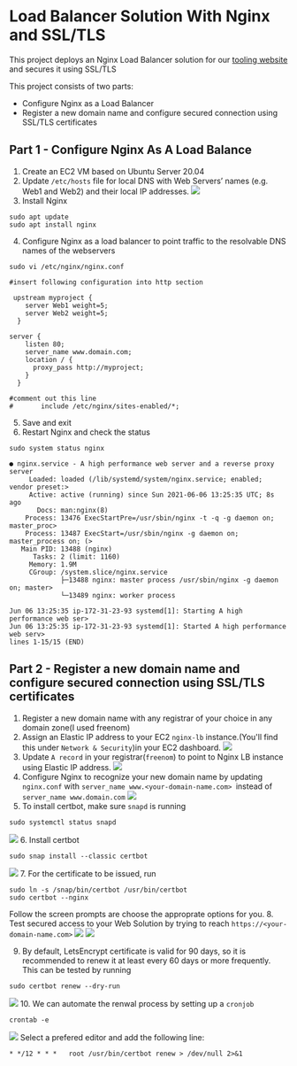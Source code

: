 # Load Balancer Solution With Nginx and SSL/TLS

This project deploys an Nginx Load Balancer solution for our [tooling website](https://github.com/realayo/Tooling_Website_Solution) and secures it using SSL/TLS

This project consists of two parts:
- Configure Nginx as a Load Balancer
- Register a new domain name and configure secured connection using SSL/TLS certificates

## Part 1 - Configure Nginx As A Load Balance
1. Create an EC2 VM based on Ubuntu Server 20.04
2. Update `/etc/hosts` file for local DNS with Web Servers’ names (e.g. Web1 and Web2) and their local IP addresses.
![](https://user-images.githubusercontent.com/18899718/120925808-efc99f80-c69f-11eb-919d-cd8fc1d5a1e0.png)
3. Install Nginx
```
sudo apt update
sudo apt install nginx
```
4. Configure Nginx as a load balancer to point traffic to the resolvable DNS names of the webservers
```
sudo vi /etc/nginx/nginx.conf

#insert following configuration into http section

 upstream myproject {
    server Web1 weight=5;
    server Web2 weight=5;
  }

server {
    listen 80;
    server_name www.domain.com;
    location / {
      proxy_pass http://myproject;
    }
  }

#comment out this line
#       include /etc/nginx/sites-enabled/*;
```
5. Save and exit
6. Restart Nginx and check the status
```
sudo system status nginx

● nginx.service - A high performance web server and a reverse proxy server
     Loaded: loaded (/lib/systemd/system/nginx.service; enabled; vendor preset:>
     Active: active (running) since Sun 2021-06-06 13:25:35 UTC; 8s ago
       Docs: man:nginx(8)
    Process: 13476 ExecStartPre=/usr/sbin/nginx -t -q -g daemon on; master_proc>
    Process: 13487 ExecStart=/usr/sbin/nginx -g daemon on; master_process on; (>
   Main PID: 13488 (nginx)
      Tasks: 2 (limit: 1160)
     Memory: 1.9M
     CGroup: /system.slice/nginx.service
             ├─13488 nginx: master process /usr/sbin/nginx -g daemon on; master>
             └─13489 nginx: worker process

Jun 06 13:25:35 ip-172-31-23-93 systemd[1]: Starting A high performance web ser>
Jun 06 13:25:35 ip-172-31-23-93 systemd[1]: Started A high performance web serv>
lines 1-15/15 (END)
```

## Part 2 - Register a new domain name and configure secured connection using SSL/TLS certificates
1. Register a new domain name with any registrar of your choice in any domain zone(I used freenom)
2. Assign an Elastic IP address to your EC2 `nginx-lb` instance.(You'll find this under `Network & Security`)in your EC2 dashboard.
![](https://user-images.githubusercontent.com/18899718/120927770-a715e480-c6a7-11eb-83d1-ee3ddb2f700f.png)
3. Update `A record` in your registrar(`freenom`) to point to Nginx LB instance using Elastic IP address.
![](https://user-images.githubusercontent.com/18899718/120928680-41c3f280-c6ab-11eb-8ffc-3adcbd1dbff8.png)
4. Configure Nginx to recognize your new domain name by updating `nginx.conf` with `server_name www.<your-domain-name.com> `instead of `server_name www.domain.com`
![](https://user-images.githubusercontent.com/18899718/120928706-66b86580-c6ab-11eb-8519-e035817de2fd.png)
5. To install certbot, make sure `snapd` is running
```
sudo systemctl status snapd
```
![](https://user-images.githubusercontent.com/18899718/120927946-50f57100-c6a8-11eb-9e10-17edc1e7337a.png)
6. Install certbot
```
sudo snap install --classic certbot
```
![](https://user-images.githubusercontent.com/18899718/120928064-c6f9d800-c6a8-11eb-91da-4ba61c1bf981.png)
7. For the certificate to be issued, run
```
sudo ln -s /snap/bin/certbot /usr/bin/certbot
sudo certbot --nginx
```
Follow the screen prompts are choose the approprate options for you.
8. Test secured access to your Web Solution by trying to reach `https://<your-domain-name.com>`
![](https://user-images.githubusercontent.com/18899718/120928198-3f609900-c6a9-11eb-8cc4-450288e1fd8c.png)
![](https://user-images.githubusercontent.com/18899718/120928512-8e5afe00-c6aa-11eb-8544-e79c1eda50c8.png)

9. By default, LetsEncrypt certificate is valid for 90 days, so it is recommended to renew it at least every 60 days or more frequently. This can be tested by running 
```
sudo certbot renew --dry-run
```
![](https://user-images.githubusercontent.com/18899718/120928360-f3622400-c6a9-11eb-8cf6-040b82cd3451.png)
10. We can automate the renwal process by setting up a `cronjob`
```
crontab -e
```
![](https://user-images.githubusercontent.com/18899718/120928439-4340eb00-c6aa-11eb-86f3-cdf4f5c71de8.png)
Select a prefered editor and add the following line:
```
* */12 * * *   root /usr/bin/certbot renew > /dev/null 2>&1
```
